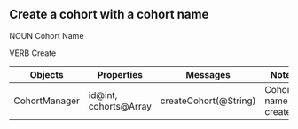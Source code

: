 ## Create a cohort with a cohort name 
NOUN
Cohort
Name

VERB
Create

| Objects | Properties | Messages | Note | Scenerio | Output | Example
| --------| -----------| ---------| -----| ---------| ------|--------|
| CohortManager| id@int, cohorts@Array| createCohort(@String)| Cohort name created | Valid name inputed | cohortName|creareCohort('name' =>{'cohort 9'})



